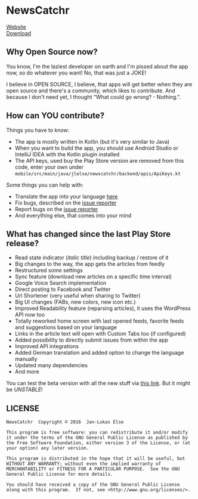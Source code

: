 # NewsCatchr

[Website](https://newscatchr.jlelse.eu)  
[Download](https://play.google.com/store/apps/details?id=jlelse.readit)

## Why Open Source now?

You know, I'm the laziest developer on earth and I'm pissed about the app now, so do whatever you want!
No, that was just a JOKE!

I believe in OPEN SOURCE, I believe, that apps will get better when they are open source and there's a community, which likes to contribute. And because I don't need yet, I thought "What could go wrong? - Nothing.".

## How can YOU contribute?

Things you have to know:

- The app is mostly written in Kotlin (but it's very similar to Java)
- When you want to build the app, you should use Android Studio or IntelliJ IDEA with the Kotlin plugin installed
- The API keys, used buy the Play Store version are removed from this code, enter your own under `mobile/src/main/java/jlelse/newscatchr/backend/apis/ApiKeys.kt`

Some things you can help with:

- Translate the app into your language [here](http://translate.jlelse.eu)
- Fix bugs, described on the [issue reporter](https://github.com/jlelse/NewsCatchr-OpenSource/issues)
- Report bugs on the [issue reporter](https://github.com/jlelse/NewsCatchr-OpenSource/issues)
- And everything else, that comes into your mind

## What has changed since the last Play Store release?

- Read state indicator (_italic title_) including backup / restore of it
- Big changes to the way, the app gets the articles from feedly
- Restructured some settings
- Sync feature (download new articles on a specific time interval)
- Google Voice Search implementation
- Direct posting to Facebook and Twitter
- Url Shortener (very useful when sharing to Twitter)
- Big UI changes (FABs, new colors, new icon etc.)
- Improved Readability feature (reparsing articles), it uses the WordPress API now too
- Totally reworked home screen with last opened feeds, favorite feeds and suggestions based on your language
- Links in the article text will open with Custom Tabs too (if configured)
- Added possibility to directly submit issues from within the app
- Improved API integrations
- Added German translation and added option to change the language manually
- Updated many dependencies
- And more

You can test the beta version with all the new stuff via [this link](https://play.google.com/apps/testing/jlelse.readit). But it might be *UNSTABLE*!

## LICENSE

```
NewsCatchr  Copyright © 2016  Jan-Lukas Else

This program is free software: you can redistribute it and/or modify it under the terms of the GNU General Public License as published by the Free Software Foundation, either version 3 of the License, or (at your option) any later version.

This program is distributed in the hope that it will be useful, but WITHOUT ANY WARRANTY; without even the implied warranty of MERCHANTABILITY or FITNESS FOR A PARTICULAR PURPOSE.  See the GNU General Public License for more details.

You should have received a copy of the GNU General Public License along with this program.  If not, see <http://www.gnu.org/licenses/>.
```